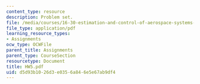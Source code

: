 ```yaml
---
content_type: resource
description: Problem set.
file: /media/courses/16-30-estimation-and-control-of-aerospace-systems-spring-2004/d5d93b1026d3e0356a846e5e67ab9df4_HW5.pdf
file_type: application/pdf
learning_resource_types:
- Assignments
ocw_type: OCWFile
parent_title: Assignments
parent_type: CourseSection
resourcetype: Document
title: HW5.pdf
uid: d5d93b10-26d3-e035-6a84-6e5e67ab9df4
---
```

